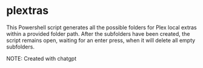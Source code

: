 # plextras

This Powershell script generates all the possible folders for Plex local extras within a provided folder path. After the subfolders have been created, the script remains open, waiting for an enter press, when it will delete all empty subfolders.

NOTE: Created with chatgpt
